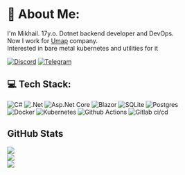 # 💫 About Me:
I'm Mikhail. 17y.o. Dotnet backend developer and DevOps.<br>Now I work for [Umap](https://umap.world/) company.<br>Interested in bare metal kubernetes and utilities for it

[![Discord](https://img.shields.io/badge/Discord-%237289DA.svg?logo=discord&logoColor=white)](https://discord.gg/560005608946794504) 
[![Telegram](https://img.shields.io/badge/Telegram-%237289DA.svg?logo=telegram&logoColor=white)](https://t.me/MikhailGodunko) 

## 💻 Tech Stack:
![C#](https://img.shields.io/badge/c%23-%23239120.svg?style=for-the-badge&logo=c-sharp&logoColor=white) 
![.Net](https://img.shields.io/badge/.NET-5C2D91?style=for-the-badge&logo=.net&logoColor=white) 
![Asp.Net Core](https://img.shields.io/badge/Asp.Net%20Core-5C2D91?style=for-the-badge&logo=.net&logoColor=white) 
![Blazor](https://img.shields.io/badge/Blazor-5C2D91?style=for-the-badge&logo=blazor&logoColor=white) 
![SQLite](https://img.shields.io/badge/sqlite-%2307405e.svg?style=for-the-badge&logo=sqlite&logoColor=white) 
![Postgres](https://img.shields.io/badge/postgres-%23316192.svg?style=for-the-badge&logo=postgresql&logoColor=white) <br>
![Docker](https://img.shields.io/badge/docker-%230db7ed.svg?style=for-the-badge&logo=docker&logoColor=white)
![Kubernetes](https://img.shields.io/badge/kubernetes-%23326ce5.svg?style=for-the-badge&logo=kubernetes&logoColor=white)
![Github Actions](https://img.shields.io/badge/github%20action-%2320232a.svg?style=for-the-badge&logo=githubactions&logoColor=white)
![Gitlab ci/cd](https://img.shields.io/badge/gitlab-FC6D26?style=for-the-badge&logo=gitlab&logoColor=white)
## GitHub Stats
![](https://github-readme-stats.vercel.app/api?username=godunko-mikhail&theme=midnight-purple&hide_border=true&include_all_commits=true&count_private=true) <br>
![](https://github-readme-streak-stats.herokuapp.com/?user=godunko-mikhail&theme=midnight-purple&hide_border=true)<br/>
![](https://github-readme-stats.vercel.app/api/top-langs/?username=godunko-mikhail&theme=midnight-purple&hide_border=true&include_all_commits=true&count_private=true&layout=compact)

